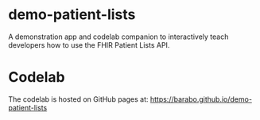 # demo-patient-lists

A demonstration app and codelab companion to interactively teach developers how to use the FHIR Patient Lists API.

# Codelab

The codelab is hosted on GitHub pages at: <https://barabo.github.io/demo-patient-lists>
